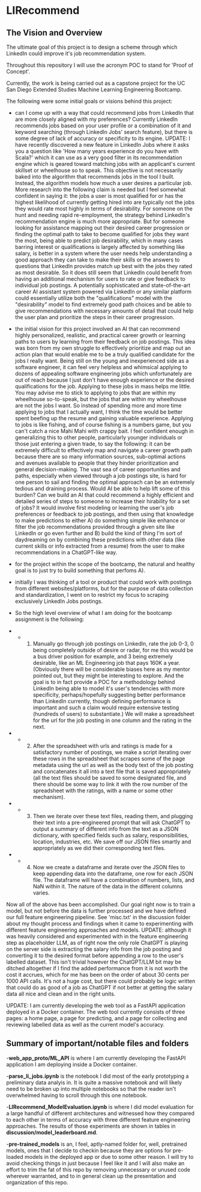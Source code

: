 # LIRecommend

## The Vision and Overview

The ultimate goal of this project is to design a scheme through which LinkedIn could improve it's job recommendation system.

Throughout this repository I will use the acronym POC to stand for 'Proof of Concept'. 

Currently, the work is being carried out as a capstone project for the UC San Diego Extended Studies Machine Learning Engineering Bootcamp.   

The following were some initial goals or visions behind this project:

- can I come up with a way that could recommend jobs from LinkedIn that are more closely aligned with my preferences? Currently LinkedIn recommends jobs based on your user profile or a combination of it and keyword searching (through LinkedIn Jobs' search feature), but there is some degree of lack of accuracy or specificity to its engine. UPDATE: I have recently discovered a new feature in LinkedIn Jobs where it asks you a question like 'How many years experience do you have with Scala?' which it can use as a very good filter in its recommendation engine which is geared toward matching jobs with an applicant's current skillset or wheelhouse so to speak. This objective is not necessarily baked into the algorithm that recommends jobs in the tool I built. Instead, the algorithm models how much a user desires a particular job. More research into the following claim is needed but I feel somewhat confident in saying it: the jobs a user is most qualified for or has the highest likelihood of currently getting hired into are typically not the jobs they would rate most highly in terms of desirability. For someone on the hunt and needing rapid re-employment, the strategy behind LinkedIn's recommendation engine is much more appropriate. But for someone looking for assistance mapping out their desired career progression or finding the optimal path to take to become qualified for jobs they want the most, being able to predict job desirability, which in many cases barring interest or qualifications is largely affected by something like salary, is better in a system where the user needs help understanding a good approach they can take to make their skills or the answers to questions that LinkedIn provides match up best with the jobs they rated as most desirable. So it does still seem that LinkedIn could benefit from having an additional mechanism for users to rate or give feedback to individual job postings. A potentially sophisticated and state-of-the-art career AI assistant system powered via LinkedIn or any similar platform could essentially utilize both the "qualifications" model with the "desirability" model to find extremely good path choices and be able to give recommendations with necessary amounts of detail that could help the user plan and prioritize the steps in their career progression.   

- the initial vision for this project involved an AI that can recommend highly personalized, realistic, and practical career growth or learning paths to users by learning from their feedback on job postings. This idea was born from my own struggle to effectively prioritize and map out an action plan that would enable me to be a truly qualified candidate for the jobs I really want. Being still on the young and inexperienced side as a software engineer, it can feel very helpless and whimsical applying to dozens of appealing software engineering jobs which unfortunately are out of reach because I just don't have enough experience or the desired qualifications for the job. Applying to these jobs in mass helps me little. You may advise me to stick to applying to jobs that are within my wheelhouse so-to-speak, but the jobs that are within my wheelhouse are not the jobs I want. So instead of spending more and more time applying to jobs that I actually want, I think the time would be better spent beefing up the resume and gaining valuable experience. Applying to jobs is like fishing, and of course fishing is a numbers game, but you can't catch a nice Mahi Mahi with crappy bait. I feel confident enough in generalizing this to other people, particularly younger individuals or those just entering a given trade, to say the following: it can be extremely difficult to effectively map and navigate a career growth path because there are so many information sources, sub-optimal actions and avenues available to people that they hinder prioritization and general decision-making. The vast sea of career opportunities and paths, especially when viewed through a job postings site, is hard for one person to sail and finding the optimal approach can be an extremely tedious and draining process. Would AI be able to help lift some of this burden? Can we build an AI that could recommend a highly efficient and detailed series of steps to someone to increase their hirability for a set of jobs? It would involve first modeling or learning the user's job preferences or feedback to job postings, and then using that knowledge to make predictions to either A) do something simple like enhance or filter the job recommendations provided through a given site like LinkedIn or go even further and B) build the kind of thing I'm sort of daydreaming on by combining these predictions with other data (like current skills or info extracted from a resume) from the user to make recommendations in a ChatGPT-like way.

- for the project within the scope of the bootcamp, the natural and healthy goal is to just try to build something that perfoms A). 

- initially I was thinking of a tool or product that could work with postings from different websites/platforms, but for the purpose of data collection and standardization, I went on to restrict my focus to scraping exclusively LinkedIn Jobs postings.

- So the high level overview of what I am doing for the bootcamp assignment is the following:
- -  1. Manually go through job postings on LinkedIn, rate the job 0-3, 0 being completely outside of desire or radar, for me this would be a bus driver position for example, and 3 being extremely desirable, like an ML Engineering job that pays 160K a year. (Obviously there will be considerable biases here as my mentor pointed out, but they might be interesting to explore. And the goal is to in fact provide a POC for a methodology behind LinkedIn being able to model it's user's tendencies with more specificity, perhaps/hopefully suggesting better performance than LinkedIn currently, though defining performance is important and such a claim would require extensive testing (hundreds of users) to substantiate.) We will make a spreadsheet for the url for the job posting in one column and the rating in the next.
- -  2. After the spreadsheet with urls and ratings is made for a satisfactory number of postings, we make a script iterating over these rows in the spreadsheet that scrapes some of the page metadata using the url as well as the body text of the job posting and concatenates it all into a text file that is saved appropriately (all the text files should be saved to some designated file, and there should be some way to link it with the row number of the spreadsheet with the ratings, with a name or some other mechanism).
- -  3. Then we iterate over these text files, reading them, and plugging their text into a pre-engineered prompt that will ask ChatGPT to output a summary of different info from the text as a JSON dictionary, with specified fields such as salary, responsibilities, location, industries, etc. We save off our JSON files smartly and appropriately as we did their corresponding text files.
- -  4. Now we create a dataframe and iterate over the JSON files to keep appending data into the dataframe, one row for each JSON file. The dataframe will have a combination of numbers, lists, and NaN within it. The nature of the data in the different columns varies.
   
Now all of the above has been accomplished. Our goal right now is to train a model, but not before the data is further processed and we have defined our full feature engineering pipeline. See 'misc.txt' in the discussion folder about my thought process and findings when it came to experimenting with different feature engineering approaches and models. UPDATE: although it was heavily considered and experimented with in the feature engineering step as placeholder LLM, as of right now the only role ChatGPT is playing on the server side is extracting the salary info from the job posting and converting it to the desired format before appending a row to the user's labelled dataset. This isn't trivial however the ChatGPT/LLM bit may be ditched altogether if I find the added performance from it is not worth the cost it accrues, which for me has been on the order of about 30 cents per 1000 API calls. It's not a huge cost, but there could probably be logic written that could do as good of a job as ChatGPT if not better at getting the salary data all nice and clean and in the right units. 

UPDATE: I am currently developing the web tool as a FastAPI application deployed in a Docker container. The web tool currently consists of three pages: a home page, a page for predicting, and a page for collecting and reviewing labelled data as well as the current model's accuracy. 

## Summary of important/notable files and folders

-**web_app_proto/ML_API** is where I am currently developing the FastAPI application I am deploying inside a Docker container.

-**parse_li_jobs.ipynb** is the notebook I did most of the early prototyping a preliminary data analyis in. It is quite a massive notebook and will likely need to be broken up into multiple notebooks so that the reader isn't overwhelmed having to scroll through this one notebook. 

-**LIRecommend_ModelEvaluation.ipynb** is where I did model evaluation for a large handful of different architectures and witnessed how they compared to each other in terms of accuracy with three different feature engineering approaches. The results of those experiments are shown in tables in **discussion/model_leaderboard.md**.

-**pre-trained_models** is an, I feel, aptly-named folder for, well, pretrained models, ones that I decide to checkin because they are options for pre-loaded models in the deployed app or due to some other reason. I will try to avoid checking things in just because I feel like it and I will also make an effort to trim the fat of this repo by removing unnecessary or unused code wherever warranted, and to in general clean up the presentation and organization of this repo. 
